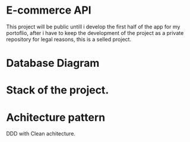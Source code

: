 # E-commerce API

This project will be public untill i develop the first half of the app for my portoflio, after i have to keep the development of the project
as a private repository for legal reasons, this is a selled project.

# Database Diagram

# Stack of the project.

# Achitecture pattern
 DDD with Clean achitecture.
